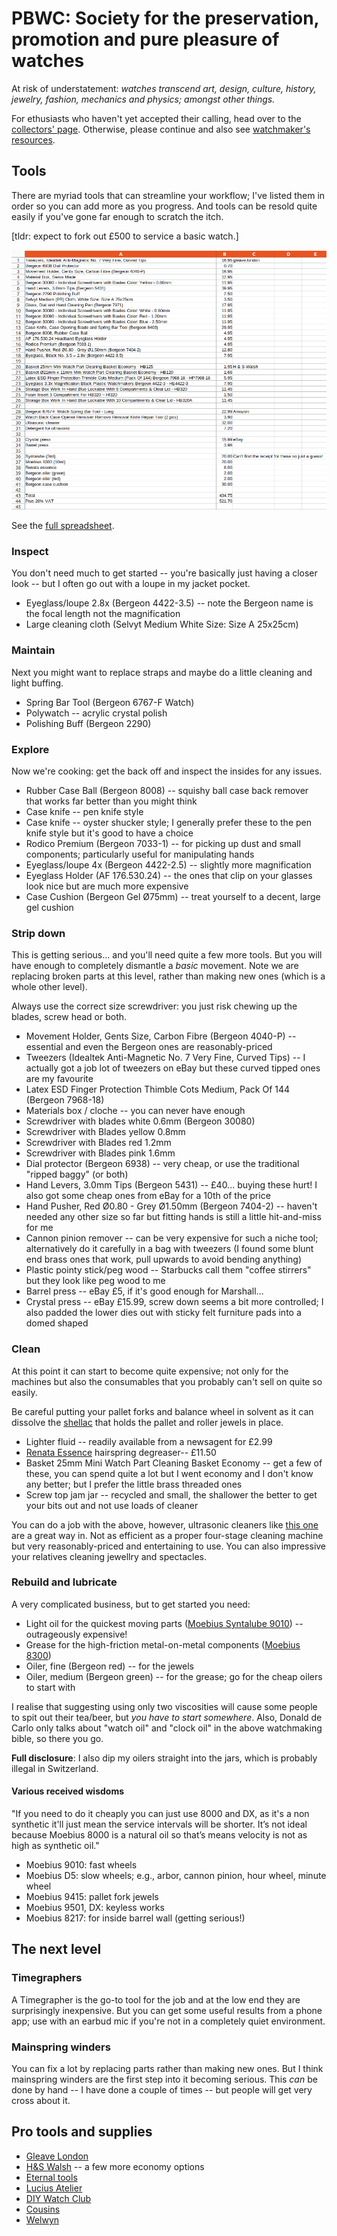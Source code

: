 # PBWC: Society for the preservation, promotion and pure pleasure of watches

At risk of understatement: _watches transcend art, design, culture, history, jewelry, fashion, mechanics and physics; amongst other things._

For ethusiasts who haven't yet accepted their calling, head over to the [collectors' page](collector.md). Otherwise, please continue and also see [watchmaker's resources](watchmaker.md).

## Tools

There are myriad tools that can streamline your workflow; I've listed them in order so you can add more as you progress. And tools can be resold quite easily if you've gone far enough to scratch the itch.

[tldr: expect to fork out £500 to service a basic watch.]

![tools.png](tools.png)

See the [full spreadsheet](tools.xlsx).

### Inspect

You don't need much to get started -- you're basically just having a closer look -- but I often go out with a loupe in my jacket pocket.

- Eyeglass/loupe 2.8x (Bergeon 4422-3.5) -- note the Bergeon name is the focal length not the magnification
- Large cleaning cloth (Selvyt Medium White Size: Size A 25x25cm)

### Maintain

Next you might want to replace straps and maybe do a little cleaning and light buffing.

- Spring Bar Tool (Bergeon 6767-F Watch)
- Polywatch -- acrylic crystal polish
- Polishing Buff (Bergeon 2290)

### Explore

Now we're cooking: get the back off and inspect the insides for any issues.

- Rubber Case Ball (Bergeon 8008) -- squishy ball case back remover that works far better than you might think
- Case knife -- pen knife style
- Case knife -- oyster shucker style; I generally prefer these to the pen knife style but it's good to have a choice
- Rodico Premium (Bergeon 7033-1) -- for picking up dust and small components; particularly useful for manipulating hands
- Eyeglass/loupe 4x (Bergeon 4422-2.5) -- slightly more magnification
- Eyeglass Holder (AF 176.530.24) -- the ones that clip on your glasses look nice but are much more expensive
- Case Cushion (Bergeon Gel Ø75mm) -- treat yourself to a decent, large gel cushion

### Strip down

This is getting serious... and you'll need quite a few more tools. But you will have enough to completely dismantle a _basic_ movement. Note we are replacing broken parts at this level, rather than making new ones (which is a whole other level).

Always use the correct size screwdriver: you just risk chewing up the blades,
screw head or both.

- Movement Holder, Gents Size, Carbon Fibre (Bergeon 4040-P) -- essential and even the Bergeon ones are reasonably-priced
- Tweezers (Idealtek Anti-Magnetic No. 7 Very Fine, Curved Tips) -- I actually got a job lot of tweezers on eBay but these curved tipped ones are my favourite
- Latex ESD Finger Protection Thimble Cots Medium, Pack Of 144 (Bergeon 7968-18)
- Materials box / cloche -- you can never have enough
- Screwdriver with blades white 0.6mm (Bergeon 30080)
- Screwdriver with Blades yellow 0.8mm
- Screwdriver with Blades red 1.2mm
- Screwdriver with Blades pink 1.6mm
- Dial protector (Bergeon 6938) -- very cheap, or use the traditional "ripped baggy" (or both)
- Hand Levers, 3.0mm Tips (Bergeon 5431) -- £40... buying these hurt! I also got some cheap ones from eBay for a 10th of the price
- Hand Pusher, Red Ø0.80 - Grey Ø1.50mm (Bergeon 7404-2) -- haven't needed any other size so far but fitting hands is still a little hit-and-miss for me
- Cannon pinion remover -- can be very expensive for such a niche tool; alternatively do it carefully in a bag with tweezers (I found some blunt end brass ones that work, pull upwards to avoid bending anything)
- Plastic pointy stick/peg wood -- Starbucks call them "coffee stirrers" but they look like peg wood to me
- Barrel press -- eBay £5, if it's good enough for Marshall...
- Crystal press -- eBay £15.99, screw down seems a bit more controlled; I also padded the lower dies out with sticky felt furniture pads into a domed shaped

### Clean

At this point it can start to become quite expensive; not only for the machines but also the consumables that you probably can't sell on quite so easily.

Be careful putting your pallet forks and balance wheel in solvent as it can dissolve the [shellac](https://en.wikipedia.org/wiki/Shellac) that holds the pallet and roller jewels in place.

- Lighter fluid -- readily available from a newsagent for £2.99
- [Renata Essence](https://www.cousinsuk.com/product/renata-essence) hairspring degreaser-- £11.50
- Basket 25mm Mini Watch Part Cleaning Basket Economy -- get a few of these, you can spend quite a lot but I went economy and I don't know any better; but I prefer the little brass threaded ones
- Screw top jam jar -- recycled and small, the shallower the better to get your bits out and not use loads of cleaner

You can do a job with the above, however, ultrasonic cleaners like [this one](https://www.amazon.co.uk/DK-SONIC-Household-Ultrasonic-Eyeglasses/dp/B08S6V52MV/) are a great way in. Not as efficient as a proper four-stage cleaning machine but very reasonably-priced and entertaining to use. You can also impressive your relatives cleaning jewellry and spectacles.

### Rebuild and lubricate

A very complicated business, but to get started you need:

- Light oil for the quickest moving parts ([Moebius Syntalube 9010](https://www.cousinsuk.com/product/moebius-9010-syntalube)) -- outrageously expensive!
- Grease for the high-friction metal-on-metal components ([Moebius 8300](https://www.cousinsuk.com/product/moebius-8300-all-purpose-favourite))
- Oiler, fine (Bergeon red) -- for the jewels
- Oiler, medium (Bergeon green) -- for the grease; go for the cheap oilers to start with

I realise that suggesting using only two viscosities will cause some people to spit out their tea/beer, but _you have to start somewhere_. Also, Donald de Carlo only talks about "watch oil" and "clock oil" in the above watchmaking bible, so there you go.

__Full disclosure__: I also dip my oilers straight into the jars, which is probably illegal in Switzerland.

#### Various received wisdoms

"If you need to do it cheaply you can just use 8000 and DX, as it's a non synthetic it'll just mean the service intervals will be shorter. It’s not ideal because Moebius 8000 is a natural oil so that’s means velocity is not as high as synthetic oil."

- Moebius 9010: fast wheels
- Moebius D5: slow wheels; e.g., arbor, cannon pinion, hour wheel, minute wheel
- Moebius 9415: pallet fork jewels
- Moebius 9501, DX: keyless works
- Moebius 8217: for inside barrel wall (getting serious!)

## The next level

### Timegraphers

A Timegrapher is the go-to tool for the job and at the low end they are surprisingly inexpensive. But you can get some useful results from a phone app; use with an earbud mic if you're not in a completely quiet environment.

### Mainspring winders

You can fix a lot by replacing parts rather than making new ones. But I think mainspring winders are the first step into it becoming serious. This _can_ be done by hand -- I have done a couple of times -- but people will get very cross about it.

## Pro tools and supplies

- [Gleave London](https://gleave.london/straps/)
- [H&S Walsh](https://www.hswalsh.com/) -- a few more economy options
- [Eternal tools](https://www.eternaltools.com/)
- [Lucius Atelier](https://luciusatelier.com/)
- [DIY Watch Club](https://shop.diywatch.club/collections/watchmaking-tools)
- [Cousins](https://www.cousinsuk.com)
- [Welwyn](https://welwynwatchparts.co.uk/)
